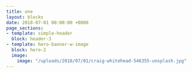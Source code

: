 ```yaml
---
title: one
layout: blocks
date: 2018-07-01 00:00:00 +0000
page_sections:
- template: simple-header
  block: header-3
- template: hero-banner-w-image
  block: hero-2
  image:
    image: "/uploads/2018/07/01/craig-whitehead-546355-unsplash.jpg"
---
```

